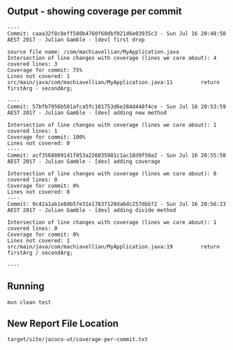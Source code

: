 ## Output - showing coverage per commit

	----
	Commit: caaa32f8c8eff580b4760f60dbf021d6e03935c3 - Sun Jul 16 20:48:50 AEST 2017 - Julian Gamble - [dev] first drop

	source file name: /com/machiavellian/MyApplication.java
	Intersection of line changes with coverage (lines we care about): 4
	covered lines: 3
	Coverage for commit: 75%
	Lines not covered: 1
	src/main/java/com/machiavellian/MyApplication.java:11         return firstArg - secondArg;

	----
	Commit: 57bfb7956b501afca5fc101753d6e284d448f4ce - Sun Jul 16 20:53:59 AEST 2017 - Julian Gamble - [dev] adding new method

	Intersection of line changes with coverage (lines we care about): 1
	covered lines: 1
	Coverage for commit: 100%
	Lines not covered: 0
	----
	Commit: acf35680891d1f853a226035981c1ac18d9f50a2 - Sun Jul 16 20:55:58 AEST 2017 - Julian Gamble - [dev] adding coverage

	Intersection of line changes with coverage (lines we care about): 0
	covered lines: 0
	Coverage for commit: 0%
	Lines not covered: 0
	----
	Commit: 9c42a1ab1e8db57e31e17837120da6dc257dbb72 - Sun Jul 16 20:56:23 AEST 2017 - Julian Gamble - [dev] adding divide method

	Intersection of line changes with coverage (lines we care about): 1
	covered lines: 0
	Coverage for commit: 0%
	Lines not covered: 1
	src/main/java/com/machiavellian/MyApplication.java:19         return firstArg / secondArg;

	----



## Running

    mvn clean test


## New Report File Location

    target/site/jacoco-ut/coverage-per-commit.txt

